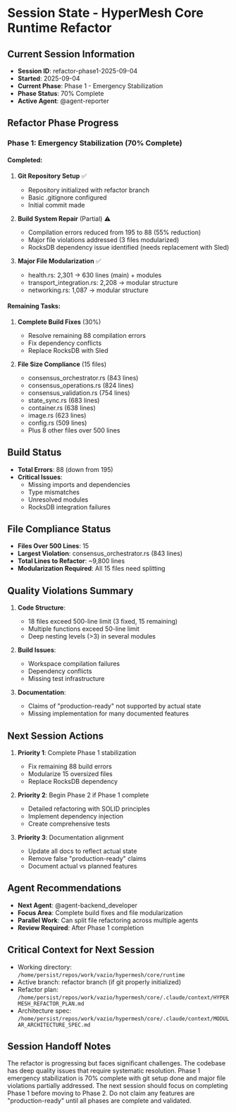 # Session State - HyperMesh Core Runtime Refactor

## Current Session Information
- **Session ID**: refactor-phase1-2025-09-04
- **Started**: 2025-09-04
- **Current Phase**: Phase 1 - Emergency Stabilization
- **Phase Status**: 70% Complete
- **Active Agent**: @agent-reporter

## Refactor Phase Progress

### Phase 1: Emergency Stabilization (70% Complete)
#### Completed:
1. **Git Repository Setup** ✅
   - Repository initialized with refactor branch
   - Basic .gitignore configured
   - Initial commit made

2. **Build System Repair** (Partial) ⚠️
   - Compilation errors reduced from 195 to 88 (55% reduction)
   - Major file violations addressed (3 files modularized)
   - RocksDB dependency issue identified (needs replacement with Sled)

3. **Major File Modularization** ✅
   - health.rs: 2,301 → 630 lines (main) + modules
   - transport_integration.rs: 2,208 → modular structure
   - networking.rs: 1,087 → modular structure

#### Remaining Tasks:
1. **Complete Build Fixes** (30%)
   - Resolve remaining 88 compilation errors
   - Fix dependency conflicts
   - Replace RocksDB with Sled

2. **File Size Compliance** (15 files)
   - consensus_orchestrator.rs (843 lines)
   - consensus_operations.rs (824 lines)  
   - consensus_validation.rs (754 lines)
   - state_sync.rs (683 lines)
   - container.rs (638 lines)
   - image.rs (623 lines)
   - config.rs (509 lines)
   - Plus 8 other files over 500 lines

## Build Status
- **Total Errors**: 88 (down from 195)
- **Critical Issues**:
  - Missing imports and dependencies
  - Type mismatches
  - Unresolved modules
  - RocksDB integration failures

## File Compliance Status
- **Files Over 500 Lines**: 15
- **Largest Violation**: consensus_orchestrator.rs (843 lines)
- **Total Lines to Refactor**: ~9,800 lines
- **Modularization Required**: All 15 files need splitting

## Quality Violations Summary
1. **Code Structure**:
   - 18 files exceed 500-line limit (3 fixed, 15 remaining)
   - Multiple functions exceed 50-line limit
   - Deep nesting levels (>3) in several modules

2. **Build Issues**:
   - Workspace compilation failures
   - Dependency conflicts
   - Missing test infrastructure

3. **Documentation**:
   - Claims of "production-ready" not supported by actual state
   - Missing implementation for many documented features

## Next Session Actions
1. **Priority 1**: Complete Phase 1 stabilization
   - Fix remaining 88 build errors
   - Modularize 15 oversized files
   - Replace RocksDB dependency

2. **Priority 2**: Begin Phase 2 if Phase 1 complete
   - Detailed refactoring with SOLID principles
   - Implement dependency injection
   - Create comprehensive tests

3. **Priority 3**: Documentation alignment
   - Update all docs to reflect actual state
   - Remove false "production-ready" claims
   - Document actual vs planned features

## Agent Recommendations
- **Next Agent**: @agent-backend_developer
- **Focus Area**: Complete build fixes and file modularization
- **Parallel Work**: Can split file refactoring across multiple agents
- **Review Required**: After Phase 1 completion

## Critical Context for Next Session
- Working directory: `/home/persist/repos/work/vazio/hypermesh/core/runtime`
- Active branch: refactor branch (if git properly initialized)
- Refactor plan: `/home/persist/repos/work/vazio/hypermesh/core/.claude/context/HYPERMESH_REFACTOR_PLAN.md`
- Architecture spec: `/home/persist/repos/work/vazio/hypermesh/core/.claude/context/MODULAR_ARCHITECTURE_SPEC.md`

## Session Handoff Notes
The refactor is progressing but faces significant challenges. The codebase has deep quality issues that require systematic resolution. Phase 1 emergency stabilization is 70% complete with git setup done and major file violations partially addressed. The next session should focus on completing Phase 1 before moving to Phase 2. Do not claim any features are "production-ready" until all phases are complete and validated.